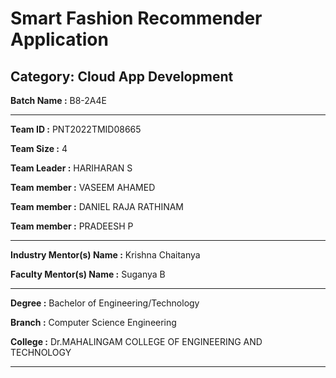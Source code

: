 # Smart Fashion Recommender Application


## Category: Cloud App Development


**Batch Name :** B8-2A4E

---

**Team ID :** PNT2022TMID08665

**Team Size :** 4

**Team Leader :** HARIHARAN S

**Team member :** VASEEM AHAMED

**Team member :** DANIEL RAJA RATHINAM

**Team member :** PRADEESH P

---
**Industry Mentor(s) Name :** Krishna Chaitanya

**Faculty Mentor(s) Name :** Suganya B

---

**Degree	:**	
Bachelor of Engineering/Technology

**Branch	:**	
Computer Science Engineering

**College	:**	
 Dr.MAHALINGAM COLLEGE OF ENGINEERING AND TECHNOLOGY

---
